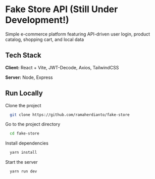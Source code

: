 
# Fake Store API (Still Under Development!)

Simple e-commerce platform featuring API-driven user login, product catalog, shopping cart, and local data


## Tech Stack

**Client:** React + Vite, JWT-Decode, Axios, TailwindCSS

**Server:** Node, Express


## Run Locally

Clone the project

```bash
  git clone https://github.com/ramaherdianto/fake-store
```

Go to the project directory

```bash
  cd fake-store
```

Install dependencies

```bash
  yarn install
```

Start the server

```bash
  yarn run dev
```

